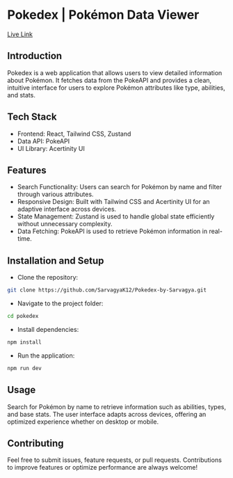 # Pokedex | Pokémon Data Viewer

[Live Link](https://pokedex-by-sarvagya.vercel.app/)

## Introduction
Pokedex is a web application that allows users to view detailed information about Pokémon. It fetches data from the PokeAPI and provides a clean, intuitive interface for users to explore Pokémon attributes like type, abilities, and stats.

## Tech Stack
- Frontend: React, Tailwind CSS, Zustand  
- Data API: PokeAPI  
- UI Library: Acertinity UI

## Features
- Search Functionality: Users can search for Pokémon by name and filter through various attributes.
- Responsive Design: Built with Tailwind CSS and Acertinity UI for an adaptive interface across devices.
- State Management: Zustand is used to handle global state efficiently without unnecessary complexity.
- Data Fetching: PokeAPI is used to retrieve Pokémon information in real-time.

## Installation and Setup
- Clone the repository:
```bash
git clone https://github.com/SarvagyaK12/Pokedex-by-Sarvagya.git
```

- Navigate to the project folder:
```bash
cd pokedex
```

- Install dependencies:
```bash
npm install
```

- Run the application:
```bash
npm run dev
```

## Usage
Search for Pokémon by name to retrieve information such as abilities, types, and base stats.
The user interface adapts across devices, offering an optimized experience whether on desktop or mobile.

## Contributing
Feel free to submit issues, feature requests, or pull requests. Contributions to improve features or optimize performance are always welcome!
